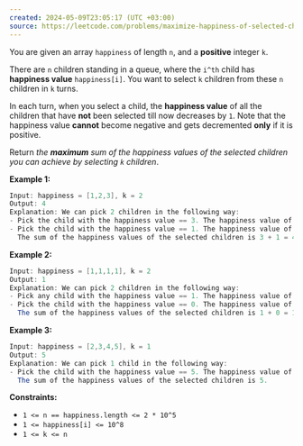 ```yaml
---
created: 2024-05-09T23:05:17 (UTC +03:00)
source: https://leetcode.com/problems/maximize-happiness-of-selected-children/description/?envType=daily-question&envId=2024-05-09
---
```

You are given an array `happiness` of length `n`, and a **positive** integer `k`.

There are `n` children standing in a queue, where the `i^th` child has **happiness value** `happiness[i]`. You want to select `k` children from these `n` children in `k` turns.

In each turn, when you select a child, the **happiness value** of all the children that have **not** been selected till now decreases by `1`. Note that the happiness value **cannot** become negative and gets decremented **only** if it is positive.

Return _the **maximum** sum of the happiness values of the selected children you can achieve by selecting `k` children_.


**Example 1:**

``` Java
Input: happiness = [1,2,3], k = 2
Output: 4
Explanation: We can pick 2 children in the following way:
- Pick the child with the happiness value == 3. The happiness value of the remaining children becomes [0,1].
- Pick the child with the happiness value == 1. The happiness value of the remaining child becomes [0]. Note that the happiness value cannot become less than 0.
  The sum of the happiness values of the selected children is 3 + 1 = 4.
```


**Example 2:**

``` Java
Input: happiness = [1,1,1,1], k = 2
Output: 1
Explanation: We can pick 2 children in the following way:
- Pick any child with the happiness value == 1. The happiness value of the remaining children becomes [0,0,0].
- Pick the child with the happiness value == 0. The happiness value of the remaining child becomes [0,0].
  The sum of the happiness values of the selected children is 1 + 0 = 1.
```


**Example 3:**

``` Java
Input: happiness = [2,3,4,5], k = 1
Output: 5
Explanation: We can pick 1 child in the following way:
- Pick the child with the happiness value == 5. The happiness value of the remaining children becomes [1,2,3].
  The sum of the happiness values of the selected children is 5.
```


**Constraints:**

* `1 <= n == happiness.length <= 2 * 10^5`
* `1 <= happiness[i] <= 10^8`
* `1 <= k <= n`
